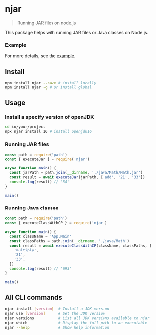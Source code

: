 # njar

> Running JAR files on node.js

This package helps with running JAR files or Java classes on Node.js.

### Example

For more details, see the [example](https://github.com/chenjuneking/njar/tree/main/example).

## Install

```bash
npm install njar --save # install locally
npm install njar -g # or install global
```

## Usage

### Install a specify version of openJDK

```bash
cd to/your/project
npx njar install 16 # install openjdk16
```

### Running JAR files

```javascript
const path = require('path')
const { executeJar } = require('njar')

async function main() {
  const jarPath = path.join(__dirname, './java/Math/Math.jar')
  const result = await executeJar(jarPath, ['add', '21', '33'])
  console.log(result) // '54'
}

main()
```

### Running Java classes

```javascript
const path = require('path')
const { executeClassWithCP } = require('njar')

async function main() {
  const className = 'App.Main'
  const classPaths = path.join(__dirname, './java/Math')
  const result = await executeClassWithCP(className, classPaths, [
    'multiply',
    '21',
    '33',
  ])
  console.log(result) // '693'
}

main()
```

## All CLI commands

```bash
njar install [version]  # Install a JDK version
njar use [version]      # Set the JDK version
njar versions           # List all JDK versions available to njar
njar which              # Display the full path to an executable
njar --help             # Show help information
```
